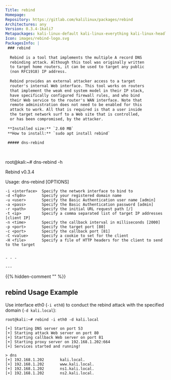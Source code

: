 ```yaml
---
Title: rebind
Homepage: 
Repository: https://gitlab.com/kalilinux/packages/rebind
Architectures: any
Version: 0.3.4-1kali7
Metapackages: kali-linux-default kali-linux-everything kali-linux-headless kali-linux-large kali-tools-sniffing-spoofing 
Icon: images/rebind-logo.svg
PackagesInfo: |
 ### rebind
 
  Rebind is a tool that implements the multiple A record DNS
  rebinding attack. Although this tool was originally written
  to target home routers, it can be used to target any public
  (non RFC1918) IP address.
   
  Rebind provides an external attacker access to a target
  router's internal Web interface. This tool works on routers
  that implement the weak end system model in their IP stack,
  have specifically configured firewall rules, and who bind
  their Web service to the router's WAN interface. Note that
  remote administration does not need to be enabled for this
  attack to work. All that is required is that a user inside
  the target network surf to a Web site that is controlled,
  or has been compromised, by the attacker.
 
 **Installed size:** `2.60 MB`  
 **How to install:** `sudo apt install rebind`  
 
 ##### dns-rebind
 
 
 ```
 root@kali:~# dns-rebind -h
 
 Rebind v0.3.4
 
 Usage: dns-rebind [OPTIONS]
 
 	-i <interface>	Specify the network interface to bind to
 	-d <fqdn>     	Specify your registered domain name
 	-u <user>     	Specify the Basic Authentication user name [admin]
 	-a <pass>     	Specify the Basic Authentication password [admin]
 	-r <path>     	Specify the initial URL request path [/]
 	-t <ip>       	Specify a comma separated list of target IP addresses [client IP]
 	-n <time>     	Specify the callback interval in milliseconds [2000]
 	-p <port>     	Specify the target port [80]
 	-c <port>     	Specify the callback port [81]
 	-C <value>    	Specify a cookie to set for the client
 	-H <file>     	Specify a file of HTTP headers for the client to send to the target
 
 ```
 
 - - -
 
---
```

{{% hidden-comment "<!--Do not edit anything above this line-->" %}}

## rebind Usage Example

Use interface eth0 (`-i eth0`) to conduct the rebind attack with the specified domain (`-d kali.local`):

```
root@kali:~# rebind -i eth0 -d kali.local

[+] Starting DNS server on port 53
[+] Starting attack Web server on port 80
[+] Starting callback Web server on port 81
[+] Starting proxy server on 192.168.1.202:664
[+] Services started and running!

> dns
[+] 192.168.1.202       kali.local.
[+] 192.168.1.202       www.kali.local.
[+] 192.168.1.202       ns1.kali.local.
[+] 192.168.1.202       ns2.kali.local.
```
